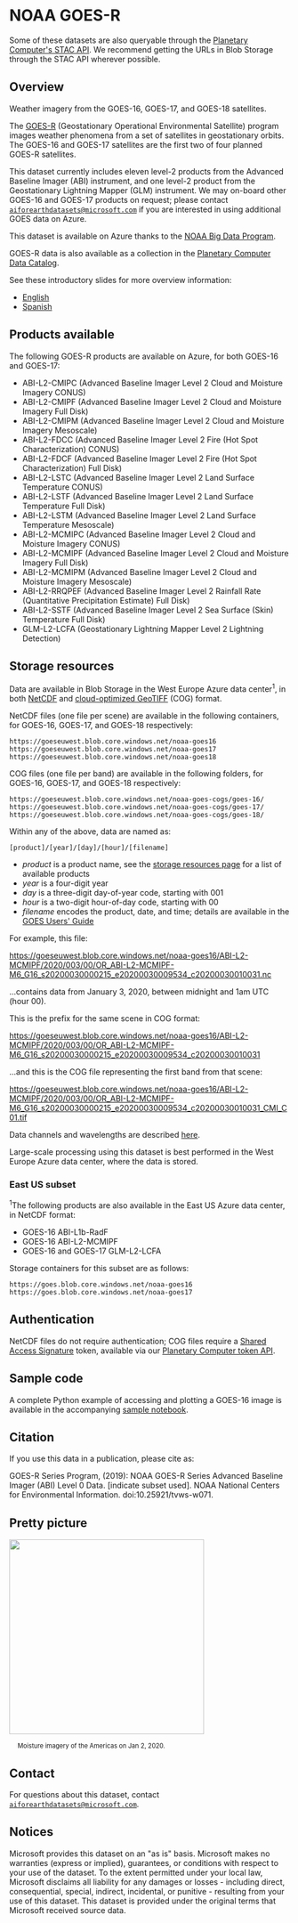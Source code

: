 # NOAA GOES-R

Some of these datasets are also queryable through the [Planetary Computer's STAC API](https://planetarycomputer.microsoft.com/catalog?filter=goes). We recommend getting the URLs in Blob Storage through the STAC API wherever possible.

## Overview

Weather imagery from the GOES-16, GOES-17, and GOES-18 satellites.

The [GOES-R](https://www.goes-r.gov/) (Geostationary Operational Environmental Satellite) program images weather phenomena from a set of satellites in geostationary orbits.  The GOES-16 and GOES-17 satellites are the first two of four planned GOES-R satellites.

This dataset currently includes eleven level-2 products from the Advanced Baseline Imager (ABI) instrument, and one level-2 product from the Geostationary Lightning Mapper (GLM) instrument.  We may on-board other GOES-16 and GOES-17 products on request; please contact [`aiforearthdatasets@microsoft.com`](mailto:aiforearthdatasets@microsoft.com?subject=goes%20question) if you are interested in using additional GOES data on Azure.

This dataset is available on Azure thanks to the [NOAA Big Data Program](https://www.noaa.gov/organization/information-technology/big-data-program).

GOES-R data is also available as a collection in the [Planetary Computer Data Catalog](https://planetarycomputer.microsoft.com/dataset/goes-cmi).

See these introductory slides for more overview information:
- [English](https://www.goes-r.gov/downloads/resources/documents/Beginners_Guide_to_GOES-R_Series_Data.pdf)
- [Spanish](https://github.com/NOAA-Big-Data-Program/bdp-data-docs/blob/main/GOES/QuickGuides/Spanish/Guia%20introductoria%20para%20datos%20de%20la%20serie%20GOES-R%20V1.1%20FINAL2%20-%20Copy.pdf)


## Products available

The following GOES-R products are available on Azure, for both GOES-16 and GOES-17:

* ABI-L2-CMIPC (Advanced Baseline Imager Level 2 Cloud and Moisture Imagery CONUS)
* ABI-L2-CMIPF (Advanced Baseline Imager Level 2 Cloud and Moisture Imagery Full Disk)
* ABI-L2-CMIPM (Advanced Baseline Imager Level 2 Cloud and Moisture Imagery Mesoscale)
* ABI-L2-FDCC (Advanced Baseline Imager Level 2 Fire (Hot Spot Characterization) CONUS)
* ABI-L2-FDCF (Advanced Baseline Imager Level 2 Fire (Hot Spot Characterization) Full Disk)
* ABI-L2-LSTC (Advanced Baseline Imager Level 2 Land Surface Temperature CONUS)
* ABI-L2-LSTF (Advanced Baseline Imager Level 2 Land Surface Temperature Full Disk)
* ABI-L2-LSTM (Advanced Baseline Imager Level 2 Land Surface Temperature Mesoscale)
* ABI-L2-MCMIPC (Advanced Baseline Imager Level 2 Cloud and Moisture Imagery CONUS)
* ABI-L2-MCMIPF (Advanced Baseline Imager Level 2 Cloud and Moisture Imagery Full Disk)
* ABI-L2-MCMIPM (Advanced Baseline Imager Level 2 Cloud and Moisture Imagery Mesoscale)
* ABI-L2-RRQPEF (Advanced Baseline Imager Level 2 Rainfall Rate (Quantitative Precipitation Estimate) Full Disk)
* ABI-L2-SSTF (Advanced Baseline Imager Level 2 Sea Surface (Skin) Temperature Full Disk)
* GLM-L2-LCFA (Geostationary Lightning Mapper Level 2 Lightning Detection)


## Storage resources

Data are available in Blob Storage in the West Europe Azure data center<sup>1</sup>, in both [NetCDF](https://www.unidata.ucar.edu/software/netcdf/) and [cloud-optimized GeoTIFF](https://www.cogeo.org/) (COG) format.

NetCDF files (one file per scene) are available in the following containers, for GOES-16, GOES-17, and GOES-18 respectively:

`https://goeseuwest.blob.core.windows.net/noaa-goes16`<br/>
`https://goeseuwest.blob.core.windows.net/noaa-goes17`<br/>
`https://goeseuwest.blob.core.windows.net/noaa-goes18`

COG files (one file per band) are available in the following folders, for GOES-16, GOES-17, and GOES-18 respectively:

`https://goeseuwest.blob.core.windows.net/noaa-goes-cogs/goes-16/`<br/>
`https://goeseuwest.blob.core.windows.net/noaa-goes-cogs/goes-17/`<br/>
`https://goeseuwest.blob.core.windows.net/noaa-goes-cogs/goes-18/`

Within any of the above, data are named as:

`[product]/[year]/[day]/[hour]/[filename]`

* <i>product</i> is a product name, see the [storage resources page](https://github.com/microsoft/AIforEarthDataSets/blob/main/data/goes-r.md#storage-resources) for a list of available products
* <i>year</i> is a four-digit year
* <i>day</i> is a three-digit day-of-year code, starting with 001
* <i>hour</i> is a two-digit hour-of-day code, starting with 00
* <i>filename</i> encodes the product, date, and time; details are available in the [GOES Users' Guide](https://www.goes-r.gov/products/docs/PUG-L2%2B-vol5.pdf)

For example, this file:

https://goeseuwest.blob.core.windows.net/noaa-goes16/ABI-L2-MCMIPF/2020/003/00/OR_ABI-L2-MCMIPF-M6_G16_s20200030000215_e20200030009534_c20200030010031.nc

...contains data from January 3, 2020, between midnight and 1am UTC (hour 00).

This is the prefix for the same scene in COG format:

https://goeseuwest.blob.core.windows.net/noaa-goes16/ABI-L2-MCMIPF/2020/003/00/OR_ABI-L2-MCMIPF-M6_G16_s20200030000215_e20200030009534_c20200030010031

...and this is the COG file representing the first band from that scene:

https://goeseuwest.blob.core.windows.net/noaa-goes16/ABI-L2-MCMIPF/2020/003/00/OR_ABI-L2-MCMIPF-M6_G16_s20200030000215_e20200030009534_c20200030010031_CMI_C01.tif

Data channels and wavelengths are described [here](https://www.ncdc.noaa.gov/data-access/satellite-data/goes-r-series-satellites/glossary).

Large-scale processing using this dataset is best performed in the West Europe Azure data center, where the data is stored.

### East US subset

<sup>1</sup>The following products are also available in the East US Azure data center, in NetCDF format:

* GOES-16 ABI-L1b-RadF
* GOES-16 ABI-L2-MCMIPF
* GOES-16 and GOES-17 GLM-L2-LCFA

Storage containers for this subset are as follows:

`https://goes.blob.core.windows.net/noaa-goes16`<br/>
`https://goes.blob.core.windows.net/noaa-goes17`


## Authentication

NetCDF files do not require authentication; COG files require a [Shared Access Signature](https://docs.microsoft.com/en-us/azure/storage/common/storage-sas-overview) token, available via our [Planetary Computer token API](https://planetarycomputer.microsoft.com/docs/concepts/sas/).


## Sample code

A complete Python example of accessing and plotting a GOES-16 image is available in the accompanying [sample notebook](https://nbviewer.jupyter.org/github/microsoft/AIforEarthDataSets/blob/main/data/goes-r-abi-l2-mcmipf.ipynb).


## Citation

If you use this data in a publication, please cite as:

GOES-R Series Program, (2019): NOAA GOES-R Series Advanced Baseline Imager (ABI) Level 0 Data. [indicate subset used]. NOAA National Centers for Environmental Information. doi:10.25921/tvws-w071.


## Pretty picture

<img src="https://ai4edatasetspublicassets.blob.core.windows.net/assets/aod_images/goes-16.png" style="width:350px;"><br/>

<p style="font-size:80%;margin-left:15px;">Moisture imagery of the Americas on Jan 2, 2020.</p>


## Contact

For questions about this dataset, contact [`aiforearthdatasets@microsoft.com`](mailto:aiforearthdatasets@microsoft.com?subject=goes%20question).


## Notices

Microsoft provides this dataset on an "as is" basis.  Microsoft makes no warranties (express or implied), guarantees, or conditions with respect to your use of the dataset.  To the extent permitted under your local law, Microsoft disclaims all liability for any damages or losses - including direct, consequential, special, indirect, incidental, or punitive - resulting from your use of this dataset.  This dataset is provided under the original terms that Microsoft received source data.
